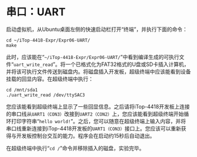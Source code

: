 # 串口：UART

启动虚拟机，从Ubuntu桌面左侧的快速启动栏打开“终端”，并执行下面的命令：

```
cd ~/iTop-4418-Expr/Expr06-UART/
make
```

此时，应该能在“`~/iTop-4418-Expr/Expr06-UART/`”中看到编译生成的可执行文件“`uart_write_read`”。将一个已格式化为FAT32格式的U盘或SD卡插入计算机，并将该可执行文件传送到磁盘内。将磁盘插入开发板，超级终端中应该能看到设备挂载的回显内容。在超级终端中执行：

```
cd /mnt/sda1
./uart_write_read /dev/ttySAC3
```

您应该能看到超级终端上显示了一些回显信息。之后请将iTop-4418开发板上连接的串口线从`UART1（CON3）`改接到`UART2（CON2）`上，您应该能看到超级终端开始循环打印字符串“`hello world!`”。之后，您可以随意在超级终端上输入内容，并将串口线重新连接到iTop-4418开发板的`UART1（CON3）`接口上。您应该可以重新获得与开发板控制台交互的能力。程序会在启动约15秒后自动退出。

在超级终端中执行“`cd /`”命令并移除插入的磁盘，实验完毕。
